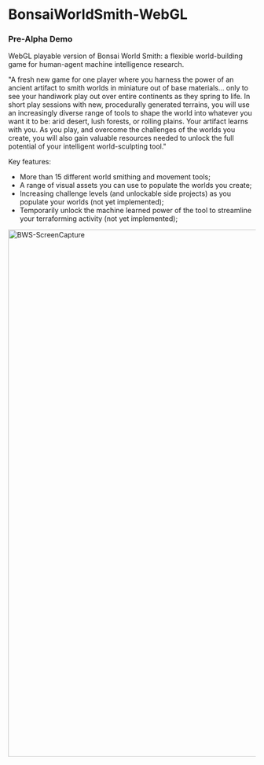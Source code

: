 # BonsaiWorldSmith-WebGL
### Pre-Alpha Demo
WebGL playable version of Bonsai World Smith: a flexible world-building game for human-agent machine intelligence research.

"A fresh new game for one player where you harness the power of an ancient artifact to smith worlds in miniature out of base materials... only to see your handiwork play out over entire continents as they spring to life. In short play sessions with new, procedurally generated terrains, you will use an increasingly diverse range of tools to shape the world into whatever you want it to be: arid desert, lush forests, or rolling plains. Your artifact learns with you. As you play, and overcome the challenges of the worlds you create, you will also gain valuable resources needed to unlock the full potential of your intelligent world-sculpting tool."

Key features:

* More than 15 different world smithing and movement tools;
* A range of visual assets you can use to populate the worlds you create;
* Increasing challenge levels (and unlockable side projects) as you populate your worlds (not yet implemented);
* Temporarily unlock the machine learned power of the tool to streamline your terraforming activity (not yet implemented);

<img width="1073" alt="BWS-ScreenCapture" src="https://user-images.githubusercontent.com/1139429/153653902-a131675a-b41a-4ce3-8bb5-9ba24b673364.png">
